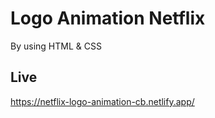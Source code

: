 # Logo Animation Netflix
By using HTML & CSS

## Live
https://netflix-logo-animation-cb.netlify.app/
